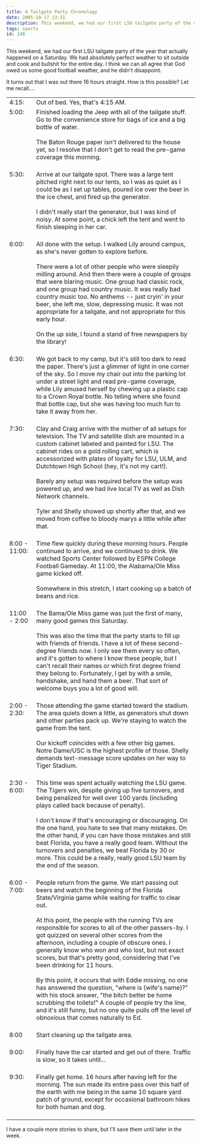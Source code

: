```yaml
---
title: A Tailgate Party Chronology
date: 2005-10-17 13:31
description: This weekend, we had our first LSU tailgate party of the year that actually happened on a Saturday.  We had absolutely perfect weather to sit outside and cook and bullshit for the entire day.  I think we can all agree that God owed us some good football weather, and he didn't disappoint.
tags: sports
id: 148
---
```

This weekend, we had our first LSU tailgate party of the year that actually happened on a Saturday.  We had absolutely perfect weather to sit outside and cook and bullshit for the entire day.  I think we can all agree that God owed us some good football weather, and he didn't disappoint.

It turns out that I was out there 16 hours straight.  How is this possible?  Let me recall....
<table><tr><td valign="top">4:15:  </td><td valign="top">Out of bed.  Yes, that's 4:15 AM.<br />

</td></tr><tr><td valign="top">5:00:  </td><td valign="top">Finished loading the Jeep with all of the tailgate stuff.  Go to the convenience store for bags of ice and a big bottle of water.<br /><br />The Baton Rouge paper isn't delivered to the house yet, so I resolve that I don't get to read the pre-game coverage this morning.<br /><br />

</td></tr><tr><td valign="top">5:30:  </td><td valign="top">Arrive at our tailgate spot.  There was a large tent pitched right next to our tents, so I was as quiet as I could be as I set up tables, poured ice over the beer in the ice chest, and fired up the generator.<br /><br />I didn't really start the generator, but I was kind of noisy.  At some point, a chick left the tent and went to finish sleeping in her car.<br /><br />

</td></tr><tr><td valign="top">6:00:  </td><td valign="top">All done with the setup.  I walked Lily around campus, as she's never gotten to explore before.<br /><br />There were a lot of other people who were sleepily milling around.  And then there were a couple of groups that were blaring music.  One group had classic rock, and one group had country music.  It was really bad country music too.  No anthems -- just cryin' in your beer, she left me, slow, depressing music.  It was not appropriate for a tailgate, and not appropriate for this early hour.<br /><br />On the up side, I found a stand of free newspapers by the library!<br /><br />

</td></tr><tr><td valign="top">6:30:  </td><td valign="top">We got back to my camp, but it's still too dark to read the paper.  There's just a glimmer of light in one corner of the sky.  So I move my chair out into the parking lot under a street light and read pre-game coverage, while Lily amused herself by chewing up a plastic cap to a Crown Royal bottle.  No telling where she found that bottle cap, but she was having too much fun to take it away from her.<br /><br />

</td></tr><tr><td valign="top">7:30:  </td><td valign="top">Clay and Craig arrive with the mother of all setups for television.  The TV and satellite dish are mounted in a custom cabinet labeled and painted for LSU.  The cabinet rides on a gold rolling cart, which is accessorized with plates of loyalty for LSU, ULM, and Dutchtown High School (hey, it's not my cart!).<br /><br />Barely any setup was required before the setup was powered up, and we had live local TV as well as Dish Network channels.<br /><br />Tyler and Shelly showed up shortly after that, and we moved from coffee to bloody marys a little while after that.<br /><br />

</td></tr><tr><td valign="top">8:00 - 11:00:  </td><td valign="top">Time flew quickly during these morning hours.  People continued to arrive, and we continued to drink.  We watched Sports Center followed by ESPN College Football Gameday.  At 11:00, the Alabama/Ole Miss game kicked off.<br /><br />Somewhere in this stretch, I start cooking up a batch of beans and rice.<br /><br />

</td></tr><tr><td valign="top">11:00 - 2:00</td><td valign="top">The Bama/Ole Miss game was just the first of many, many good games this Saturday.<br /><br />This was also the time that the party starts to fill up with friends of friends.  I have a lot of these second-degree friends now.  I only see them every so often, and it's gotten to where I know these people, but I can't recall their names or which first degree friend they belong to.  Fortunately, I get by with a smile, handshake, and hand them a beer.  That sort of welcome buys you a lot of good will.<br /><br />

</td></tr><tr><td valign="top">2:00 - 2:30:  </td><td valign="top">Those attending the game started toward the stadium.  The area quiets down a little, as generators shut down and other parties pack up.  We're staying to watch the game from the tent.<br /><br />Our kickoff coincides with a few other big games.  Notre Dame/USC is the highest profile of those.  Shelly demands text-message score updates on her way to Tiger Stadium.<br /><br />

</td></tr><tr><td valign="top">2:30 - 6:00:  </td><td valign="top">This time was spent actually watching the LSU game.  The Tigers win, despite giving up five turnovers, and being penalized for well over 100 yards (including plays called back because of penalty).<br /><br />I don't know if that's encouraging or discouraging.  On the one hand, you hate to see that many mistakes.  On the other hand, if you can have those mistakes and still beat Florida, you have a really good team.  Without the turnovers and penalties, we beat Florida by 30 or more.  This could be a really, really good LSU team by the end of the season.<br /><br />

</td></tr><tr><td valign="top">6:00 - 7:00:  </td><td valign="top">People return from the game.  We start passing out beers and watch the beginning of the Florida State/Virginia game while waiting for traffic to clear out.<br /><br />At this point, the people with the running TVs are responsible for scores to all of the other passers-by.  I got quizzed on several other scores from the afternoon, including a couple of obscure ones.  I generally know who won and who lost, but not exact scores, but that's pretty good, considering that I've been drinking for 11 hours.<br /><br />By this point, it occurs that with Eddie missing, no one has answered the question, "where is {wife's name}?" with his stock answer, "the bitch better be home scrubbing the toilets!"  A couple of people try the line, and it's still funny, but no one quite pulls off the level of obnoxious that comes naturally to Ed.<br /><br />

</td></tr><tr><td valign="top">8:00  </td><td valign="top">Start cleaning up the tailgate area.<br /><br />

</td></tr><tr><td valign="top">9:00:  </td><td valign="top">Finally have the car started and get out of there.  Traffic is slow, so it takes until...<br /><br />

</td></tr><tr><td valign="top">9:30:  </td><td valign="top">Finally get home.  16 hours after having left for the morning.  The sun made its entire pass over this half of the earth with me being in the same 10 square yard patch of ground, except for occasional bathroom hikes for both human and dog.<br /><br />
</td></tr></table>

I have a couple more stories to share, but I'll save them until later in the week.

